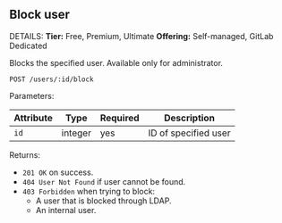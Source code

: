 ## Block user

DETAILS:
**Tier:** Free, Premium, Ultimate
**Offering:** Self-managed, GitLab Dedicated

Blocks the specified user. Available only for administrator.

```plaintext
POST /users/:id/block
```

Parameters:

| Attribute  | Type    | Required | Description          |
|------------|---------|----------|----------------------|
| `id`       | integer | yes      | ID of specified user |

Returns:

- `201 OK` on success.
- `404 User Not Found` if user cannot be found.
- `403 Forbidden` when trying to block:
  - A user that is blocked through LDAP.
  - An internal user.

